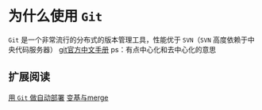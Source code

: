# 为什么使用 `Git`

`Git` 是一个非常流行的分布式的版本管理工具，性能优于 `SVN`（`SVN` 高度依赖于中央代码服务器）
[git官方中文手册](https://git-scm.com/book/zh/v2/%E8%B5%B7%E6%AD%A5-%E5%85%B3%E4%BA%8E%E7%89%88%E6%9C%AC%E6%8E%A7%E5%88%B6)
ps：有点中心化和去中心化的意思

## 扩展阅读

[用 `Git` 做自动部署](https://www.jianshu.com/p/821ff301cbed)
[变基与merge](https://git-scm.com/book/zh/v2/Git-%E5%88%86%E6%94%AF-%E5%8F%98%E5%9F%BA)